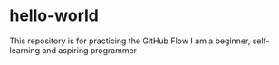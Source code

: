 # hello-world
This repository is for practicing the GitHub Flow
I am a beginner, self-learning and aspiring programmer
